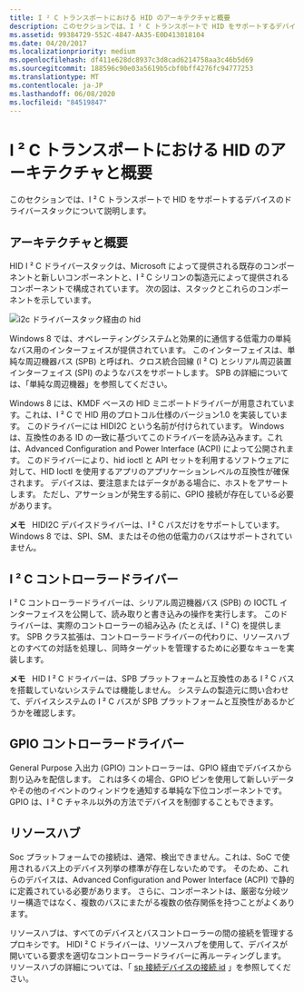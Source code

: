 ```yaml
---
title: I ² C トランスポートにおける HID のアーキテクチャと概要
description: このセクションでは、I ² C トランスポートで HID をサポートするデバイスのドライバースタックについて説明します。
ms.assetid: 99384729-552C-4847-AA35-E0D413018104
ms.date: 04/20/2017
ms.localizationpriority: medium
ms.openlocfilehash: df411e628dc8937c3d8cad6214758aa3c46b5d69
ms.sourcegitcommit: 188596c90e03a5619b5cbf0bff4276fc94777253
ms.translationtype: MT
ms.contentlocale: ja-JP
ms.lasthandoff: 06/08/2020
ms.locfileid: "84519847"
---
```

# <a name="architecture-and-overview-for-hid-over-the-ic-transport"></a>I ² C トランスポートにおける HID のアーキテクチャと概要


このセクションでは、I ² C トランスポートで HID をサポートするデバイスのドライバースタックについて説明します。

## <a name="architecture-and-overview"></a>アーキテクチャと概要


HID I ² C ドライバースタックは、Microsoft によって提供される既存のコンポーネントと新しいコンポーネントと、I ² C シリコンの製造元によって提供されるコンポーネントで構成されています。 次の図は、スタックとこれらのコンポーネントを示しています。

![i2c ドライバースタック経由の hid](images/hid-i2c-arch.png)

Windows 8 では、オペレーティングシステムと効果的に通信する低電力の単純なバス用のインターフェイスが提供されています。 このインターフェイスは、単純な周辺機器バス (SPB) と呼ばれ、クロス統合回線 (I ² C) とシリアル周辺装置インターフェイス (SPI) のようなバスをサポートします。 SPB の詳細については、「単純な周辺機器」を参照してください。

Windows 8 には、KMDF ベースの HID ミニポートドライバーが用意されています。これは、I ² C で HID 用のプロトコル仕様のバージョン1.0 を実装しています。 このドライバーには HIDI2C という名前が付けられています。 Windows は、互換性のある ID の一致に基づいてこのドライバーを読み込みます。これは、Advanced Configuration and Power Interface (ACPI) によって公開されます。 このドライバーにより、hid ioctl と API セットを利用するソフトウェアに対して、HID Ioctl を使用するアプリのアプリケーションレベルの互換性が確保されます。 デバイスは、要注意またはデータがある場合に、ホストをアサートします。 ただし、アサーションが発生する前に、GPIO 接続が存在している必要があります。

**メモ**   HIDI2C デバイスドライバーは、I ² C バスだけをサポートしています。 Windows 8 では、SPI、SM、またはその他の低電力のバスはサポートされていません。

 

## <a name="the-ic-controller-driver"></a>I ² C コントローラードライバー


I ² C コントローラードライバーは、シリアル周辺機器バス (SPB) の IOCTL インターフェイスを公開して、読み取りと書き込みの操作を実行します。 このドライバーは、実際のコントローラーの組み込み (たとえば、I ² C) を提供します。 SPB クラス拡張は、コントローラードライバーの代わりに、リソースハブとのすべての対話を処理し、同時ターゲットを管理するために必要なキューを実装します。

**メモ**   HID I ² C ドライバーは、SPB プラットフォームと互換性のある I ² C バスを搭載していないシステムでは機能しません。 システムの製造元に問い合わせて、デバイスシステムの I ² C バスが SPB プラットフォームと互換性があるかどうかを確認します。

 

## <a name="the-gpio-controller-driver"></a>GPIO コントローラードライバー


General Purpose 入出力 (GPIO) コントローラーは、GPIO 経由でデバイスから割り込みを配信します。 これは多くの場合、GPIO ピンを使用して新しいデータやその他のイベントのウィンドウを通知する単純な下位コンポーネントです。 GPIO は、I ² C チャネル以外の方法でデバイスを制御することもできます。

## <a name="the-resource-hub"></a>リソースハブ


Soc プラットフォームでの接続は、通常、検出できません。これは、SoC で使用されるバス上のデバイス列挙の標準が存在しないためです。 そのため、これらのデバイスは、Advanced Configuration and Power Interface (ACPI) で静的に定義されている必要があります。 さらに、コンポーネントは、厳密な分岐ツリー構造ではなく、複数のバスにまたがる複数の依存関係を持つことがよくあります。

リソースハブは、すべてのデバイスとバスコントローラーの間の接続を管理するプロキシです。 HIDI ² C ドライバーは、リソースハブを使用して、デバイスが開いている要求を適切なコントローラードライバーに再ルーティングします。 リソースハブの詳細については、「 [sp 接続デバイスの接続 id](https://docs.microsoft.com/windows-hardware/drivers/spb/connection-ids-for-spb-connected-peripheral-devices) 」を参照してください。

 

 




